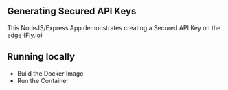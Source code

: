 ## Generating Secured API Keys
This NodeJS/Express App demonstrates creating a Secured API Key on the edge (Fly.io)

## Running locally
- Build the Docker Image
- Run the Container